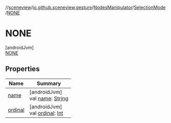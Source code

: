 //[sceneview](../../../../../index.md)/[io.github.sceneview.gesture](../../../index.md)/[NodesManipulator](../../index.md)/[SelectionMode](../index.md)/[NONE](index.md)

# NONE

[androidJvm]\
[NONE](index.md)

## Properties

| Name | Summary |
|---|---|
| [name](../-m-u-l-t-i-p-l-e/index.md#-372974862%2FProperties%2F-1571379623) | [androidJvm]<br>val [name](../-m-u-l-t-i-p-l-e/index.md#-372974862%2FProperties%2F-1571379623): [String](https://kotlinlang.org/api/latest/jvm/stdlib/kotlin/-string/index.html) |
| [ordinal](../-m-u-l-t-i-p-l-e/index.md#-739389684%2FProperties%2F-1571379623) | [androidJvm]<br>val [ordinal](../-m-u-l-t-i-p-l-e/index.md#-739389684%2FProperties%2F-1571379623): [Int](https://kotlinlang.org/api/latest/jvm/stdlib/kotlin/-int/index.html) |
